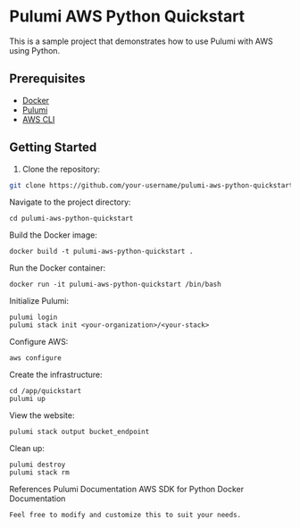 # Pulumi AWS Python Quickstart

This is a sample project that demonstrates how to use Pulumi with AWS using Python. 

## Prerequisites

- [Docker](https://www.docker.com/)
- [Pulumi](https://www.pulumi.com/docs/get-started/install/)
- [AWS CLI](https://aws.amazon.com/cli/)

## Getting Started

1. Clone the repository:

```sh
git clone https://github.com/your-username/pulumi-aws-python-quickstart.git
```

Navigate to the project directory:
```
cd pulumi-aws-python-quickstart
```
Build the Docker image:
```
docker build -t pulumi-aws-python-quickstart .

```
Run the Docker container:
```
docker run -it pulumi-aws-python-quickstart /bin/bash
```
Initialize Pulumi:
```
pulumi login
pulumi stack init <your-organization>/<your-stack>
```
Configure AWS:
```
aws configure
```
Create the infrastructure:
```
cd /app/quickstart
pulumi up
```
View the website:
```
pulumi stack output bucket_endpoint
```
Clean up:
```
pulumi destroy
pulumi stack rm
```
References
Pulumi Documentation
AWS SDK for Python
Docker Documentation
```
Feel free to modify and customize this to suit your needs.
```
